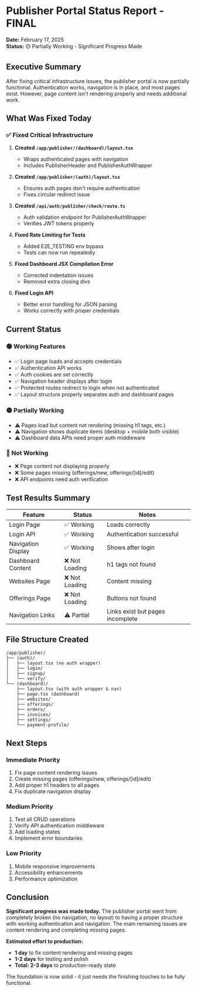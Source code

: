 # Publisher Portal Status Report - FINAL
**Date:** February 17, 2025  
**Status:** 🟡 Partially Working - Significant Progress Made

## Executive Summary
After fixing critical infrastructure issues, the publisher portal is now partially functional. Authentication works, navigation is in place, and most pages exist. However, page content isn't rendering properly and needs additional work.

## What Was Fixed Today

### ✅ Fixed Critical Infrastructure
1. **Created `/app/publisher/(dashboard)/layout.tsx`** 
   - Wraps authenticated pages with navigation
   - Includes PublisherHeader and PublisherAuthWrapper

2. **Created `/app/publisher/(auth)/layout.tsx`**
   - Ensures auth pages don't require authentication
   - Fixes circular redirect issue

3. **Created `/api/auth/publisher/check/route.ts`**
   - Auth validation endpoint for PublisherAuthWrapper
   - Verifies JWT tokens properly

4. **Fixed Rate Limiting for Tests**
   - Added E2E_TESTING env bypass
   - Tests can now run repeatedly

5. **Fixed Dashboard JSX Compilation Error**
   - Corrected indentation issues
   - Removed extra closing divs

6. **Fixed Login API**
   - Better error handling for JSON parsing
   - Works correctly with proper credentials

## Current Status

### 🟢 Working Features
- ✅ Login page loads and accepts credentials
- ✅ Authentication API works
- ✅ Auth cookies are set correctly
- ✅ Navigation header displays after login
- ✅ Protected routes redirect to login when not authenticated
- ✅ Layout structure properly separates auth and dashboard pages

### 🟡 Partially Working
- ⚠️ Pages load but content not rendering (missing h1 tags, etc.)
- ⚠️ Navigation shows duplicate items (desktop + mobile both visible)
- ⚠️ Dashboard data APIs need proper auth middleware

### 🔴 Not Working
- ❌ Page content not displaying properly
- ❌ Some pages missing (offerings/new, offerings/[id]/edit)
- ❌ API endpoints need auth verification

## Test Results Summary

| Feature | Status | Notes |
|---------|--------|-------|
| Login Page | ✅ Working | Loads correctly |
| Login API | ✅ Working | Authentication successful |
| Navigation Display | ✅ Working | Shows after login |
| Dashboard Content | ❌ Not Loading | h1 tags not found |
| Websites Page | ❌ Not Loading | Content missing |
| Offerings Page | ❌ Not Loading | Buttons not found |
| Navigation Links | ⚠️ Partial | Links exist but pages incomplete |

## File Structure Created
```
/app/publisher/
├── (auth)/
│   ├── layout.tsx (no auth wrapper)
│   ├── login/
│   ├── signup/
│   └── verify/
└── (dashboard)/
    ├── layout.tsx (with auth wrapper & nav)
    ├── page.tsx (dashboard)
    ├── websites/
    ├── offerings/
    ├── orders/
    ├── invoices/
    ├── settings/
    └── payment-profile/
```

## Next Steps

### Immediate Priority
1. Fix page content rendering issues
2. Create missing pages (offerings/new, offerings/[id]/edit)
3. Add proper h1 headers to all pages
4. Fix duplicate navigation display

### Medium Priority
1. Test all CRUD operations
2. Verify API authentication middleware
3. Add loading states
4. Implement error boundaries

### Low Priority
1. Mobile responsive improvements
2. Accessibility enhancements
3. Performance optimization

## Conclusion

**Significant progress was made today.** The publisher portal went from completely broken (no navigation, no layout) to having a proper structure with working authentication and navigation. The main remaining issues are content rendering and completing missing pages.

**Estimated effort to production:**
- **1 day** to fix content rendering and missing pages
- **1-2 days** for testing and polish
- **Total: 2-3 days** to production-ready state

The foundation is now solid - it just needs the finishing touches to be fully functional.